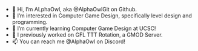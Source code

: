 - 👋 Hi, I’m ALphaOwl, aka @AlphaOwlGit on Github.
- 👀 I’m interested in Computer Game Design, specifically level design and programming.
- 🌱 I’m currently learning Computer Game Design at UCSC!
- 💞️ I previously worked on GFL TTT Rotation, a GMOD Server.
- 📫 You can reach me @AlphaOwl on Discord!

<!---
AlphaOwlGit/AlphaOwlGit is a ✨ special ✨ repository because its `README.md` (this file) appears on your GitHub profile.
You can click the Preview link to take a look at your changes.
--->
